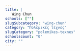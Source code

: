 ```yaml
---
title: |
   Wing Chun
schools: [""]
slugSubcategory: "wing-chun"
category: "Πολεμικές τέχνες"
slugCategory: "polemikes-texnes"
schoolscount: "0"
city: ""
---
```


